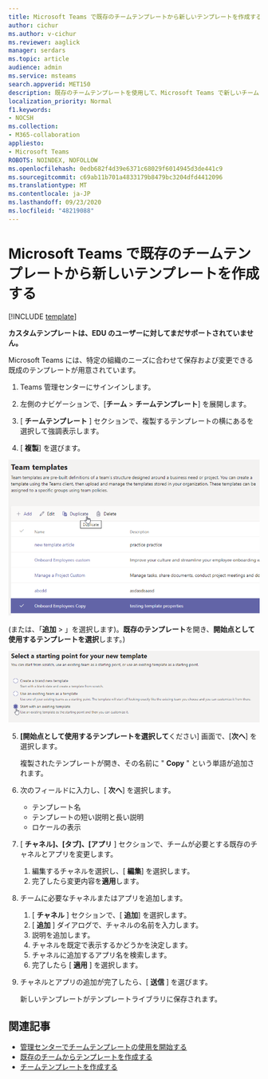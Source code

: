 ```yaml
---
title: Microsoft Teams で既存のチームテンプレートから新しいテンプレートを作成する
author: cichur
ms.author: v-cichur
ms.reviewer: aaglick
manager: serdars
ms.topic: article
audience: admin
ms.service: msteams
search.appverid: MET150
description: 既存のチームテンプレートを使用して、Microsoft Teams で新しいチームテンプレートを作成する方法について説明します。
localization_priority: Normal
f1.keywords:
- NOCSH
ms.collection:
- M365-collaboration
appliesto:
- Microsoft Teams
ROBOTS: NOINDEX, NOFOLLOW
ms.openlocfilehash: 0edb682f4d39e6371c68029f6014945d3de441c9
ms.sourcegitcommit: c69ab11b701a4833179b8479bc3204dfd4412096
ms.translationtype: MT
ms.contentlocale: ja-JP
ms.lasthandoff: 09/23/2020
ms.locfileid: "48219088"
---
```

# <a name="create-a-new-template-from-an-existing-team-template-in-microsoft-teams"></a>Microsoft Teams で既存のチームテンプレートから新しいテンプレートを作成する

[!INCLUDE [template](includes/preview-feature.md)]

**カスタムテンプレートは、EDU のユーザーに対してまだサポートされていません。**

Microsoft Teams には、特定の組織のニーズに合わせて保存および変更できる既成のテンプレートが用意されています。

1. Teams 管理センターにサインインします。

2. 左側のナビゲーションで、[**チーム**  >  **チームテンプレート**] を展開します。

3. [ **チームテンプレート** ] セクションで、複製するテンプレートの横にあるを選択して強調表示します。

4. [ **複製**] を選びます。

![[追加] が強調表示された [チームテンプレート] ダイアログの画像。](media/template-duplicate.png)

(または、「**追加**  >  」を選択します)。**既存のテンプレート**を開き、**開始点として使用するテンプレートを選択**します。)

![[開始] が強調表示されている、チームテンプレートの開始ポイント画面の画像。](media/template-start-existing-template.png)

5. **[開始点として使用するテンプレートを選択して**ください] 画面で、[**次へ**] を選択します。

    複製されたテンプレートが開き、その名前に " **Copy** " という単語が追加されます。

6. 次のフィールドに入力し、[ **次へ**] を選択します。
    - テンプレート名
    - テンプレートの短い説明と長い説明
    - ロケールの表示  

7. [ **チャネル]、[タブ]、[アプリ** ] セクションで、チームが必要とする既存のチャネルとアプリを変更します。

    1. 編集するチャネルを選択し、[ **編集**] を選択します。
    2. 完了したら変更内容を**適用**します。

8. チームに必要なチャネルまたはアプリを追加します。

    1. [ **チャネル** ] セクションで、[ **追加**] を選択します。
    2. [ **追加** ] ダイアログで、チャネルの名前を入力します。
    3. 説明を追加します。
    4. チャネルを既定で表示するかどうかを決定します。
    5. チャネルに追加するアプリ名を検索します。
    6. 完了したら [ **適用** ] を選択します。

7. チャネルとアプリの追加が完了したら、[ **送信** ] を選びます。

    新しいテンプレートがテンプレートライブラリに保存されます。

## <a name="related-articles"></a>関連記事

- [管理センターでチームテンプレートの使用を開始する](get-started-with-teams-templates-in-the-admin-console.md)
- [既存のチームからテンプレートを作成する](create-template-from-existing-team.md)
- [チームテンプレートを作成する](create-a-team-template.md)